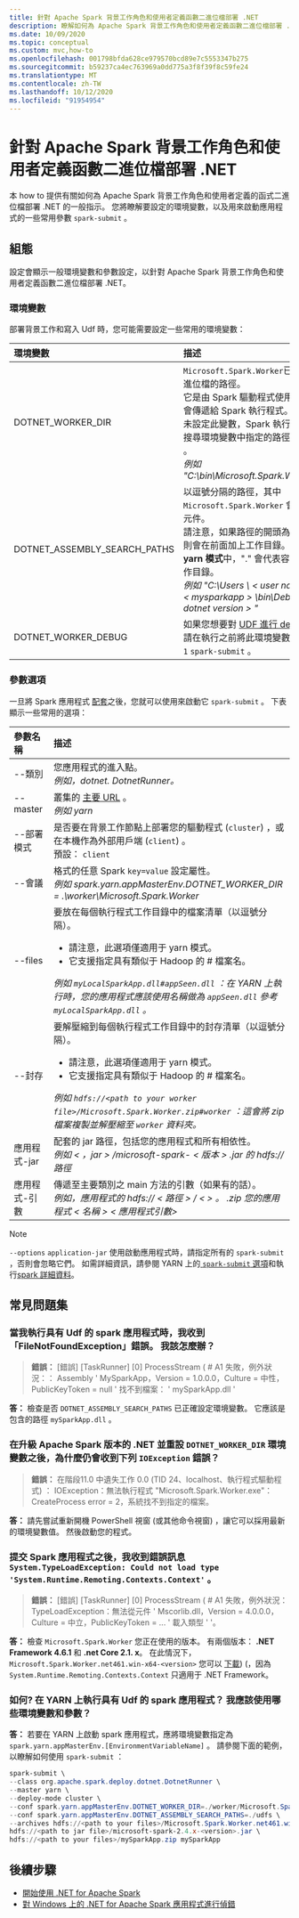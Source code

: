 ```yaml
---
title: 針對 Apache Spark 背景工作角色和使用者定義函數二進位檔部署 .NET
description: 瞭解如何為 Apache Spark 背景工作角色和使用者定義函數二進位檔部署 .NET。
ms.date: 10/09/2020
ms.topic: conceptual
ms.custom: mvc,how-to
ms.openlocfilehash: 001798bfda628ce979570bcd89e7c5553347b275
ms.sourcegitcommit: b59237ca4ec763969a0dd775a3f8f39f8c59fe24
ms.translationtype: MT
ms.contentlocale: zh-TW
ms.lasthandoff: 10/12/2020
ms.locfileid: "91954954"
---
```

# <a name="deploy-net-for-apache-spark-worker-and-user-defined-function-binaries"></a>針對 Apache Spark 背景工作角色和使用者定義函數二進位檔部署 .NET

本 how to 提供有關如何為 Apache Spark 背景工作角色和使用者定義的函式二進位檔部署 .NET 的一般指示。 您將瞭解要設定的環境變數，以及用來啟動應用程式的一些常用參數 `spark-submit` 。

## <a name="configurations"></a>組態

設定會顯示一般環境變數和參數設定，以針對 Apache Spark 背景工作角色和使用者定義函數二進位檔部署 .NET。

### <a name="environment-variables"></a>環境變數

部署背景工作和寫入 Udf 時，您可能需要設定一些常用的環境變數：

| 環境變數         | 描述
| :--------------------------- | :----------
| DOTNET_WORKER_DIR            | <code>Microsoft.Spark.Worker</code>已產生二進位檔的路徑。</br>它是由 Spark 驅動程式使用，並會傳遞給 Spark 執行程式。 如果未設定此變數，Spark 執行程式會搜尋環境變數中指定的路徑 <code>PATH</code> 。</br>_例如 "C:\bin\Microsoft.Spark.Worker"_
| DOTNET_ASSEMBLY_SEARCH_PATHS | 以逗號分隔的路徑，其中 <code>Microsoft.Spark.Worker</code> 會載入元件。</br>請注意，如果路徑的開頭為 "."，則會在前面加上工作目錄。 如果在 **yarn 模式**中，"." 會代表容器的工作目錄。</br>_例如 "C:\Users \\ &lt; user name &gt; \\ &lt; mysparkapp &gt; \bin\Debug \\ &lt; dotnet version &gt; "_
| DOTNET_WORKER_DEBUG          | 如果您想要對 <a href="https://github.com/dotnet/spark/blob/master/docs/developer-guide.md#debugging-user-defined-function-udf">UDF 進行 debug</a>，請在執行之前將此環境變數設定為 <code>1</code> <code>spark-submit</code> 。

### <a name="parameter-options"></a>參數選項
一旦將 Spark 應用程式 [配套](https://spark.apache.org/docs/latest/submitting-applications.html#bundling-your-applications-dependencies)之後，您就可以使用來啟動它 `spark-submit` 。 下表顯示一些常用的選項：

| 參數名稱        | 描述
| :---------------------| :----------
| --類別               | 您應用程式的進入點。</br>_例如，dotnet. DotnetRunner。_
| --master              | 叢集的 <a href="https://spark.apache.org/docs/latest/submitting-applications.html#master-urls">主要 URL</a> 。</br>_例如 yarn_
| --部署模式         | 是否要在背景工作節點上部署您的驅動程式 (<code>cluster</code>) ，或在本機作為外部用戶端 (<code>client</code>) 。</br>預設： <code>client</code>
| --會議                | 格式的任意 Spark <code>key=value</code> 設定屬性。</br>_例如 spark.yarn.appMasterEnv.DOTNET_WORKER_DIR = .\worker\Microsoft.Spark.Worker_
| --files               | 要放在每個執行程式工作目錄中的檔案清單（以逗號分隔）。<br/><ul><li>請注意，此選項僅適用于 yarn 模式。</li><li>它支援指定具有類似于 Hadoop 的 # 檔案名。</br></ul>_例如 <code>myLocalSparkApp.dll#appSeen.dll</code> ：在 YARN 上執行時，您的應用程式應該使用名稱做為 <code>appSeen.dll</code> 參考 <code>myLocalSparkApp.dll</code> 。_</li>
| --封存          | 要解壓縮到每個執行程式工作目錄中的封存清單（以逗號分隔）。</br><ul><li>請注意，此選項僅適用于 yarn 模式。</li><li>它支援指定具有類似于 Hadoop 的 # 檔案名。</br></ul>_例如 <code>hdfs://&lt;path to your worker file&gt;/Microsoft.Spark.Worker.zip#worker</code> ：這會將 zip 檔案複製並解壓縮至 <code>worker</code> 資料夾。_</li>
| 應用程式-jar       | 配套的 jar 路徑，包括您的應用程式和所有相依性。</br>_例如 &lt; ，jar &gt; /microsoft-spark- &lt; 版本 &gt; .jar 的 hdfs://路徑_
| 應用程式-引數 | 傳遞至主要類別之 main 方法的引數（如果有的話）。</br>_例如，應用程式的 hdfs:// &lt; 路徑 &gt; / &lt; &gt; 。 .zip 您的應用程式 &lt; 名稱 &gt; &lt; 應用程式引數&gt;_

> [!NOTE]
> `--options` `application-jar` 使用啟動應用程式時，請指定所有的 `spark-submit` ，否則會忽略它們。 如需詳細資訊，請參閱 YARN 上的[ `spark-submit` 選項](https://spark.apache.org/docs/latest/submitting-applications.html)和執行[spark 詳細資料](https://spark.apache.org/docs/latest/running-on-yarn.html)。

## <a name="frequently-asked-questions"></a>常見問題集
### <a name="when-i-run-a-spark-app-with-udfs-i-get-a-filenotfoundexception-error-what-should-i-do"></a>當我執行具有 Udf 的 spark 應用程式時，我收到「FileNotFoundException」錯誤。 我該怎麼辦？
> **錯誤：** [錯誤] [TaskRunner] [0] ProcessStream ( # A1 失敗，例外狀況：： Assembly ' MySparkApp，Version = 1.0.0.0，Culture = 中性，PublicKeyToken = null ' 找不到檔案： ' mySparkApp.dll '

**答：** 檢查是否 `DOTNET_ASSEMBLY_SEARCH_PATHS` 已正確設定環境變數。 它應該是包含的路徑 `mySparkApp.dll` 。

### <a name="after-i-upgraded-my-net-for-apache-spark-version-and-reset-the-dotnet_worker_dir-environment-variable-why-do-i-still-get-the-following-ioexception-error"></a>在升級 Apache Spark 版本的 .NET 並重設 `DOTNET_WORKER_DIR` 環境變數之後，為什麼仍會收到下列 `IOException` 錯誤？
> **錯誤：** 在階段11.0 中遺失工作 0.0 (TID 24、localhost、執行程式驅動程式) ： IOException：無法執行程式 "Microsoft.Spark.Worker.exe"： CreateProcess error = 2，系統找不到指定的檔案。

**答：** 請先嘗試重新開機 PowerShell 視窗 (或其他命令視窗) ，讓它可以採用最新的環境變數值。 然後啟動您的程式。

### <a name="after-submitting-my-spark-application-i-get-the-error-systemtypeloadexception-could-not-load-type-systemruntimeremotingcontextscontext"></a>提交 Spark 應用程式之後，我收到錯誤訊息 `System.TypeLoadException: Could not load type 'System.Runtime.Remoting.Contexts.Context'` 。
> **錯誤：** [錯誤] [TaskRunner] [0] ProcessStream ( # A1 失敗，例外狀況： TypeLoadException：無法從元件 ' Mscorlib.dll，Version = 4.0.0.0，Culture = 中立，PublicKeyToken = ... ' 載入類型 ' '。

**答：** 檢查 `Microsoft.Spark.Worker` 您正在使用的版本。 有兩個版本： **.NET Framework 4.6.1** 和 **.net Core 2.1. x**。 在此情況下， `Microsoft.Spark.Worker.net461.win-x64-<version>` 您可以 [下載](https://github.com/dotnet/spark/releases))  (，因為 `System.Runtime.Remoting.Contexts.Context` 只適用于 .NET Framework。

### <a name="how-do-i-run-my-spark-application-with-udfs-on-yarn-which-environment-variables-and-parameters-should-i-use"></a>如何? 在 YARN 上執行具有 Udf 的 spark 應用程式？ 我應該使用哪些環境變數和參數？

**答：** 若要在 YARN 上啟動 spark 應用程式，應將環境變數指定為 `spark.yarn.appMasterEnv.[EnvironmentVariableName]` 。 請參閱下面的範例，以瞭解如何使用 `spark-submit` ：

```powershell
spark-submit \
--class org.apache.spark.deploy.dotnet.DotnetRunner \
--master yarn \
--deploy-mode cluster \
--conf spark.yarn.appMasterEnv.DOTNET_WORKER_DIR=./worker/Microsoft.Spark.Worker-<version> \
--conf spark.yarn.appMasterEnv.DOTNET_ASSEMBLY_SEARCH_PATHS=./udfs \
--archives hdfs://<path to your files>/Microsoft.Spark.Worker.net461.win-x64-<version>.zip#worker,hdfs://<path to your files>/mySparkApp.zip#udfs \
hdfs://<path to jar file>/microsoft-spark-2.4.x-<version>.jar \
hdfs://<path to your files>/mySparkApp.zip mySparkApp
```

## <a name="next-steps"></a>後續步驟

* [開始使用 .NET for Apache Spark](../tutorials/get-started.md)
* [對 Windows 上的 .NET for Apache Spark 應用程式進行偵錯](debug.md)
